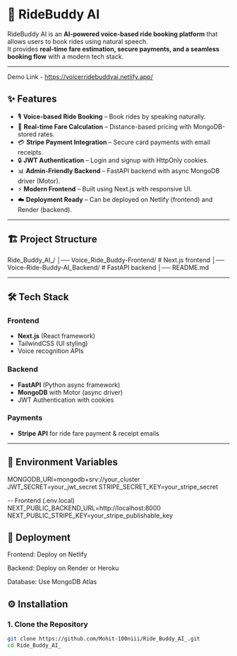 # 🚖 RideBuddy AI

RideBuddy AI is an **AI-powered voice-based ride booking platform** that allows users to book rides using natural speech.  
It provides **real-time fare estimation, secure payments, and a seamless booking flow** with a modern tech stack.

---

Demo Link - https://voicerridebuddyai.netlify.app/

## ✨ Features

- 🎙️ **Voice-based Ride Booking** – Book rides by speaking naturally.
- 📍 **Real-time Fare Calculation** – Distance-based pricing with MongoDB-stored rates.
- 💳 **Stripe Payment Integration** – Secure card payments with email receipts.
- 🔒 **JWT Authentication** – Login and signup with HttpOnly cookies.
- 📊 **Admin-Friendly Backend** – FastAPI backend with async MongoDB driver (Motor).
- ⚡ **Modern Frontend** – Built using Next.js with responsive UI.
- ☁️ **Deployment Ready** – Can be deployed on Netlify (frontend) and Render (backend).

---

## 🏗️ Project Structure

Ride_Buddy_AI_/
│── Voice_Ride_Buddy-Frontend/ # Next.js frontend
│── Voice-Ride-Buddy-AI_Backend/ # FastAPI backend
│── README.md



---

## 🛠️ Tech Stack

### Frontend
- **Next.js** (React framework)
- TailwindCSS (UI styling)
- Voice recognition APIs

### Backend
- **FastAPI** (Python async framework)
- **MongoDB** with Motor (async driver)
- JWT Authentication with cookies

### Payments
- **Stripe API** for ride fare payment & receipt emails

---
## 🔑 Environment Variables
MONGODB_URI=mongodb+srv://your_cluster
JWT_SECRET=your_jwt_secret
STRIPE_SECRET_KEY=your_stripe_secret

 -- Frontend (.env.local)
NEXT_PUBLIC_BACKEND_URL=http://localhost:8000
NEXT_PUBLIC_STRIPE_KEY=your_stripe_publishable_key

## 🚀 Deployment

Frontend: Deploy on Netlify

Backend: Deploy on Render
 or Heroku

Database: Use MongoDB Atlas

## ⚙️ Installation

### 1. Clone the Repository
```bash
git clone https://github.com/Mohit-100niii/Ride_Buddy_AI_.git
cd Ride_Buddy_AI_




